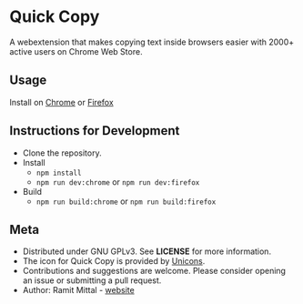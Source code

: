 # Quick Copy
A webextension that makes copying text inside browsers easier with 2000+ active users on Chrome Web Store.

## Usage
Install on [Chrome](https://chrome.google.com/webstore/detail/quick-copy-most-powerful/koedeplaimlocjhkpcjnfpfpmmaheacf) or [Firefox](https://addons.mozilla.org/en-US/firefox/addon/quickcopy/)

## Instructions for Development
* Clone the repository.
* Install
    * `npm install`
    * `npm run dev:chrome` or `npm run dev:firefox`
* Build
    * `npm run build:chrome` or `npm run build:firefox`

## Meta
* Distributed under GNU GPLv3. See **LICENSE** for more information.
* The icon for Quick Copy is provided by [Unicons](https://iconscout.com/unicons).
* Contributions and suggestions are welcome. Please consider opening an issue or submitting a pull request.
* Author: Ramit Mittal - [website](https://www.ramitmittal.com)
